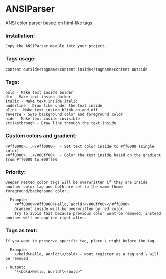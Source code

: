 # ANSIParser
ANSI color parser based on html-like tags

### Installation:
    Copy the ANSIParser module into your project.

### Tags usage:
    content outside<tagname>content inside</tagname>content outside

### Tags:
    bold - Make text inside bolder
    dim - Make text inside darker
    italic - Make text inside italic
    underline - Draw like under the text inside
    blink - Make text inside blink on and off
    reverse - Swap background color and foreground color
    hide - Make text inside invisible
    strikethrough - Draw line through the text inside

### Custom colors and gradient:
    <#ff0000>...</#ff0000>  - Set text color inside to #ff0000 (single color)
    <#ff0000>...</#00ff00>  - Color the text inside based on the gradient from #ff0000 to #00ff00

### Priority:
    Deeper nested color tags will be overwritten if they are inside another color tag and both are set to the same theme foreground/background color.

    - Example: 
        <#ff0000><#ff0000>Hello, World!</#00ff00></#ff0000>
        Gradient inside will be overwritten by red color.
        Try to avoid that because previous color wont be removed, instead another will be applied right after.

### Tags as text:
    If you want to preserve specific tag, place \ right before the tag.
    
    - Example:
        \<bold>Hello, World!\</bold> - wont register as a tag and \ will be removed
    
    - Output:
        "\<bold>Hello, World!\</bold>"
